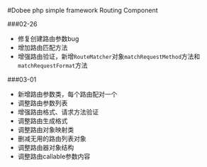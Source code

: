 #Dobee php simple framework Routing Component

###02-26
* 修复创建路由参数bug
* 增加路由匹配方法
* 增强路由验证，新增`RouteMatcher`对象`matchRequestMethod`方法和`matchRequestFormat`方法

###03-01
* 新增路由参数类，每个路由配对一个
* 调整路由参数列表
* 增强路由格式、请求方法验证
* 调整路由生成格式
* 调整路由对象映射类
* 删减无用的路由列表对象
* 调整路由器对象结构
* 调整路由callable参数内容
